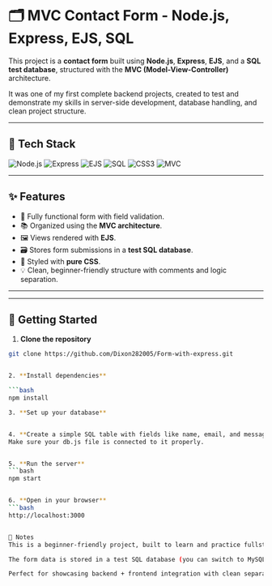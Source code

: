 # 🗂️ MVC Contact Form - Node.js, Express, EJS, SQL

This project is a **contact form** built using **Node.js**, **Express**, **EJS**, and a **SQL test database**, structured with the **MVC (Model-View-Controller)** architecture.

It was one of my first complete backend projects, created to test and demonstrate my skills in server-side development, database handling, and clean project structure.

---

## 🧰 Tech Stack

![Node.js](https://img.shields.io/badge/Node.js-339933?style=for-the-badge&logo=nodedotjs&logoColor=white)
![Express](https://img.shields.io/badge/Express.js-000000?style=for-the-badge&logo=express&logoColor=white)
![EJS](https://img.shields.io/badge/EJS-FFD500?style=for-the-badge&logo=ejs&logoColor=black)
![SQL](https://img.shields.io/badge/SQL-4479A1?style=for-the-badge&logo=postgresql&logoColor=white)
![CSS3](https://img.shields.io/badge/CSS3-1572B6?style=for-the-badge&logo=css3&logoColor=white)
![MVC](https://img.shields.io/badge/MVC%20Pattern-Model--View--Controller-blueviolet?style=for-the-badge)

---

## ✨ Features

- 📄 Fully functional form with field validation.
- 📚 Organized using the **MVC architecture**.
- 🖼️ Views rendered with **EJS**.
- 🗃️ Stores form submissions in a **test SQL database**.
- 🎨 Styled with **pure CSS**.
- 💡 Clean, beginner-friendly structure with comments and logic separation.

---


---

## 🚀 Getting Started

1. **Clone the repository**
```bash
git clone https://github.com/Dixon282005/Form-with-express.git


2. **Install dependencies**

```bash
npm install

3. **Set up your database**


4. **Create a simple SQL table with fields like name, email, and message.**
Make sure your db.js file is connected to it properly.


5. **Run the server**
```bash
npm start


6. **Open in your browser**
```bash
http://localhost:3000


📌 Notes
This is a beginner-friendly project, built to learn and practice fullstack fundamentals.

The form data is stored in a test SQL database (you can switch to MySQL, PostgreSQL, or SQLite).

Perfect for showcasing backend + frontend integration with clean separation of concerns.





